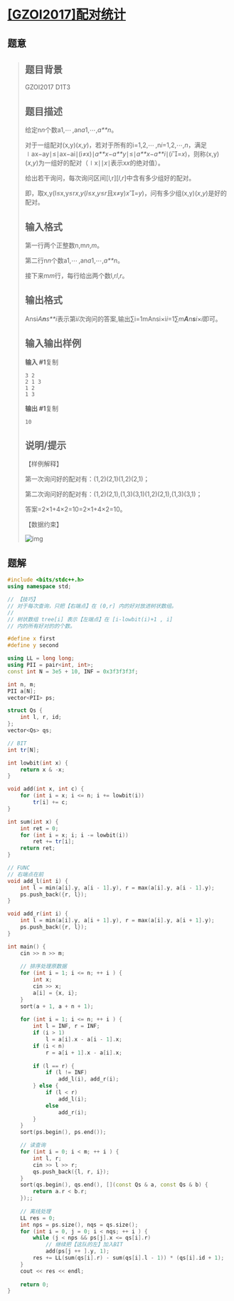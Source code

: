 #  [[GZOI2017]配对统计](https://www.luogu.com.cn/problem/P5677)

## 题意

>   ## 题目背景
>
>   GZOI2017 D1T3
>
>   ## 题目描述
>
>   给定n*n*个数a1,⋯ ,an*a*1,⋯,*a**n*。
>
>   对于一组配对(x,y)(*x*,*y*)，若对于所有的i=1,2,⋯ ,n*i*=1,2,⋯,*n*，满足∣ax−ay∣≤∣ax−ai∣(i≠x)∣*a**x*−*a**y*∣≤∣*a**x*−*a**i*∣(*i*=*x*)，则称(x,y)(*x*,*y*)为一组好的配对（∣x∣∣*x*∣表示x*x*的绝对值）。
>
>   给出若干询问，每次询问区间[l,r][*l*,*r*]中含有多少组好的配对。
>
>   即，取x,y(l≤x,y≤r*x*,*y*(*l*≤*x*,*y*≤*r*且x≠y)*x*=*y*)，问有多少组(x,y)(*x*,*y*)是好的配对。
>
>   ## 输入格式
>
>   第一行两个正整数n,m*n*,*m*。
>
>   第二行n*n*个数a1,⋯ ,an*a*1,⋯,*a**n*。
>
>   接下来m*m*行，每行给出两个数l,r*l*,*r*。
>
>   ## 输出格式
>
>   Ansi*A**n**s**i*表示第i*i*次询问的答案,输出∑i=1mAnsi×i*i*=1∑*m**A**n**s**i*×*i*即可。
>
>   ## 输入输出样例
>
>   **输入 #1**复制
>
>   ```
>   3 2
>   2 1 3
>   1 2
>   1 3
>   ```
>
>   **输出 #1**复制
>
>   ```
>   10
>   ```
>
>   ## 说明/提示
>
>   【样例解释】
>
>   第一次询问好的配对有：(1,2)(2,1)(1,2)(2,1)；
>
>   第二次询问好的配对有：(1,2)(2,1),(1,3)(3,1)(1,2)(2,1),(1,3)(3,1)；
>
>   答案=2×1+4×2=10=2×1+4×2=10。
>
>   【数据约束】
>
>   ![img](https://cdn.luogu.com.cn/upload/image_hosting/32ms79n8.png)

## 题解



```c++
#include <bits/stdc++.h>
using namespace std;

// 【技巧】
// 对于每次查询，只把【右端点】在 (0,r] 内的好对放进树状数组。
//
// 树状数组 tree[i] 表示【左端点】在 [i-lowbit(i)+1 , i]
// 内的所有好对的的个数。

#define x first
#define y second

using LL = long long;
using PII = pair<int, int>;
const int N = 3e5 + 10, INF = 0x3f3f3f3f;

int n, m;
PII a[N];
vector<PII> ps;

struct Qs {
    int l, r, id;
};
vector<Qs> qs;

// BIT
int tr[N];

int lowbit(int x) {
    return x & -x;
}

void add(int x, int c) {
    for (int i = x; i <= n; i += lowbit(i))
        tr[i] += c;
}

int sum(int x) {
    int ret = 0;
    for (int i = x; i; i -= lowbit(i))
        ret += tr[i];
    return ret;
}

// FUNC
// 右端点在前
void add_l(int i) {
    int l = min(a[i].y, a[i - 1].y), r = max(a[i].y, a[i - 1].y);
    ps.push_back({r, l});
}

void add_r(int i) {
    int l = min(a[i].y, a[i + 1].y), r = max(a[i].y, a[i + 1].y);
    ps.push_back({r, l});
}

int main() {
    cin >> n >> m;
    
    // 排序处理原数据
    for (int i = 1; i <= n; ++ i ) {
        int x;
        cin >> x;
        a[i] = {x, i};
    }
    sort(a + 1, a + n + 1);
    
    for (int i = 1; i <= n; ++ i ) {
        int l = INF, r = INF;
        if (i > 1)
            l = a[i].x - a[i - 1].x;
        if (i < n)
            r = a[i + 1].x - a[i].x;
        
        if (l == r) {
            if (l != INF)
                add_l(i), add_r(i);
        } else {
            if (l < r)
                add_l(i);
            else
                add_r(i);
        }
    }
    sort(ps.begin(), ps.end());

    // 读查询
    for (int i = 0; i < m; ++ i ) {
        int l, r;
        cin >> l >> r;
        qs.push_back({l, r, i});
    }
    sort(qs.begin(), qs.end(), [](const Qs & a, const Qs & b) {
        return a.r < b.r;
    });;
    
    // 离线处理
    LL res = 0;
    int nps = ps.size(), nqs = qs.size();
    for (int i = 0, j = 0; i < nqs; ++ i ) {
        while (j < nps && ps[j].x <= qs[i].r)
            // 继续把【这队的左】加入BIT
            add(ps[j ++ ].y, 1);
        res += LL(sum(qs[i].r) - sum(qs[i].l - 1)) * (qs[i].id + 1);
    }
    cout << res << endl;
    
    return 0;
}
```



```python3

```

